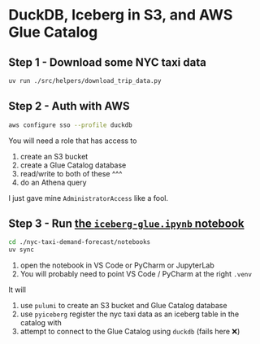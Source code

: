 # DuckDB, Iceberg in S3, and AWS Glue Catalog

## Step 1 - Download some NYC taxi data

```bash
uv run ./src/helpers/download_trip_data.py
```

## Step 2 - Auth with AWS

```bash
aws configure sso --profile duckdb
```

You will need a role that has access to

1. create an S3 bucket
2. create a Glue Catalog database
3. read/write to both of these ^^^
4. do an Athena query

I just gave mine `AdministratorAccess` like a fool.

## Step 3 - Run [the `iceberg-glue.ipynb` notebook](./notebooks/iceberg/iceberg-glue.ipynb)

```bash
cd ./nyc-taxi-demand-forecast/notebooks
uv sync
```

1. open the notebook in VS Code or PyCharm or JupyterLab
2. You will probably need to point VS Code / PyCharm at the right `.venv`

It will

1. use `pulumi` to create an S3 bucket and Glue Catalog database
2. use `pyiceberg` register the nyc taxi data as an iceberg table in the catalog with
3. attempt to connect to the Glue Catalog using `duckdb` (fails here ❌)
